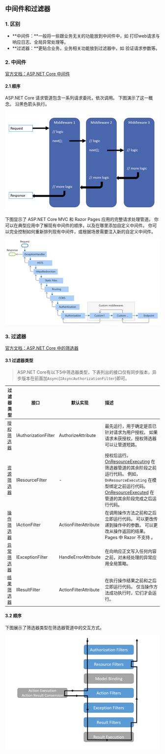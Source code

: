 ## 中间件和过滤器

### 1. 区别

- **中间件：**一般将一些跟业务无关的功能放到中间件中，如 打印web请求与响应日志、全局异常处理等。
- **过滤器：**更贴合业务，业务相关功能放到过滤器中，如 验证请求参数等。

### 2. 中间件

[官方文档：ASP.NET Core 中间件](https://docs.microsoft.com/zh-cn/aspnet/core/fundamentals/middleware/?view=aspnetcore-5.0)

#### 2.1 顺序

ASP.NET Core 请求管道包含一系列请求委托，依次调用。 下图演示了这一概念。 沿黑色箭头执行。

![请求处理模式显示请求到达、通过三个中间件进行处理以及响应离开应用。 每个中间件运行其逻辑，并在 next() 语句处将请求传递到下一个中间件。 在第三个中间件处理请求之后，请求按相反顺序返回通过前两个中间件，以进行离开应用前并在其 next() 语句后的其他处理，作为对客户端的响应。](MiddlewareAndFilters.assets/request-delegate-pipeline.pngview=aspnetcore-5.0)

下图显示了 ASP.NET Core MVC 和 Razor Pages 应用的完整请求处理管道。 你可以在典型应用中了解现有中间件的顺序，以及在哪里添加自定义中间件。 你可以完全控制如何重新排列现有中间件，或根据场景需要注入新的自定义中间件。

![ASP.NET Core 中间件管道](MiddlewareAndFilters.assets/middleware-pipeline.svgview=aspnetcore-5.0.svg)

### 3. 过滤器

[官方文档：ASP.NET Core 中的筛选器](https://docs.microsoft.com/zh-cn/aspnet/core/mvc/controllers/filters?view=aspnetcore-5.0)

#### 3.1 过滤器类型

> ASP.NET Core有以下5中筛选器类型，下表列出的接口仅有同步版本，异步版本在前面加`Async`(`IAsyncAuthorizationFilter`)即可。

| 过滤器类型                                                   | 接口                 | 默认实现              | 描述                                                         |
| ------------------------------------------------------------ | -------------------- | --------------------- | :----------------------------------------------------------- |
| [授权筛选器](https://docs.microsoft.com/zh-cn/aspnet/core/mvc/controllers/filters?view=aspnetcore-5.0#authorization-filters) | IAuthorizationFilter | AuthorizeAttribute    | 最先运行，用于确定是否已针对请求为用户授权。 如果请求未获授权，授权筛选器可以让管道短路。 |
| [资源筛选器](https://docs.microsoft.com/zh-cn/aspnet/core/mvc/controllers/filters?view=aspnetcore-5.0#resource-filters) | IResourceFilter      | -                     | 授权后运行。 [OnResourceExecuting](https://docs.microsoft.com/zh-cn/dotnet/api/microsoft.aspnetcore.mvc.filters.iresourcefilter.onresourceexecuting) 在筛选器管道的其余阶段之前运行代码。 例如，`OnResourceExecuting` 在模型绑定之前运行代码。 [OnResourceExecuted](https://docs.microsoft.com/zh-cn/dotnet/api/microsoft.aspnetcore.mvc.filters.iresourcefilter.onresourceexecuted) 在管道的其余阶段完成之后运行代码。 |
| [操作筛选器](https://docs.microsoft.com/zh-cn/aspnet/core/mvc/controllers/filters?view=aspnetcore-5.0#action-filters) | IActionFilter        | ActionFilterAttribute | 在调用操作方法之前和之后立即运行代码。 可以更改传递到操作中的参数。 可以更改从操作返回的结果。 Pages 中 Razor 不支持 。 |
| [异常筛选器](https://docs.microsoft.com/zh-cn/aspnet/core/mvc/controllers/filters?view=aspnetcore-5.0#exception-filters) | IExceptionFilter     | HandleErrorAttribute  | 在向响应正文写入任何内容之前，对未经处理的异常应用全局策略。 |
| [结果筛选器](https://docs.microsoft.com/zh-cn/aspnet/core/mvc/controllers/filters?view=aspnetcore-5.0#result-filters) | IResultFilter        | ActionFilterAttribute | 在执行操作结果之前和之后立即运行代码。 仅当操作方法成功执行时，它们才会运行。 |

#### 3.2 顺序

下图展示了筛选器类型在筛选器管道中的交互方式。

![请求通过授权过滤器、资源过滤器、模型绑定、操作过滤器、操作执行和操作结果转换、异常过滤器、结果过滤器和结果执行进行处理。 返回时，请求仅由结果过滤器和资源过滤器进行处理，变成发送到客户端的响应。](MiddlewareAndFilters.assets/filter-pipeline-2.pngview=aspnetcore-5.0)